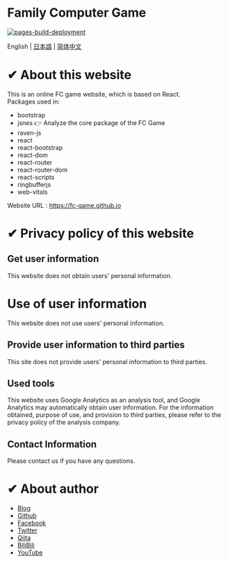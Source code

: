 
# Family Computer Game

[![pages-build-deployment]( https://github.com/fc-game/fc-game.github.io/actions/workflows/pages/pages-build-deployment/badge.svg )]( https://github.com/fc-game/fc-game.github.io/actions/workflows/pages/pages-build-deployment )

English | [日本語](./README_zh.md) | [简体中文](./README_zh.md)

# ✔ About this website

This is an online FC game website, which is based on React.  
Packages used in:  

- bootstrap
- jsnes 👉 Analyze the core package of the FC Game
- raven-js
- react
- react-bootstrap
- react-dom
- react-router
- react-router-dom
- react-scripts
- ringbufferjs
- web-vitals

Website URL : https://fc-game.github.io


# ✔ Privacy policy of this website


## Get user information

This website does not obtain users' personal information.


# Use of user information


This website does not use users' personal information.

## Provide user information to third parties

This site does not provide users' personal information to third parties.

## Used tools 

This website uses Google Analytics as an analysis tool, and Google Analytics may automatically obtain user information. For the information obtained, purpose of use, and provision to third parties, please refer to the privacy policy of the analysis company.

## Contact Information

Please contact us if you have any questions.

# ✔ About author

- [Blog](https://knowstechnic.blogspot.com)
- [Github](https://github.com/RyuSeiri)
- [Facebook](https://www.facebook.com/people/Ryu-Seiri/100087864783411)
- [Twitter](https://twitter.com/Seiriryu)
- [Qiita](https://qiita.com/Seiri )
- [BiliBili](https://space.bilibili.com/140506788)
- [YouTube](https://www.youtube.com/channel/UCph3vDUIHt68iR0vtHbChaw)
